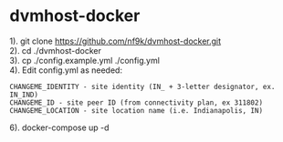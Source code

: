 # dvmhost-docker
1). git clone https://github.com/nf9k/dvmhost-docker.git  
2). cd ./dvmhost-docker  
3). cp ./config.example.yml ./config.yml  
4). Edit config.yml as needed:

    CHANGEME_IDENTITY - site identity (IN_ + 3-letter designator, ex. IN_IND)
    CHANGEME_ID - site peer ID (from connectivity plan, ex 311802)
    CHANGEME_LOCATION - site location name (i.e. Indianapolis, IN)

6). docker-compose up -d
